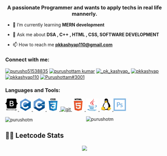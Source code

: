 <h3 align="center">A passionate Programmer and wants to apply techs in real life mannerly.</h3>



- 🌱 I’m currently learning **MERN development**

- 💬 Ask me about **DSA , C++ , HTML , CSS, SOFTWARE DEVELOPMENT**

- 📫 How to reach me **pkkashyap110@gmail.com**

<h3 align="left">Connect with me:</h3>
<p align="left">
<a href="https://twitter.com/purusho51538835" target="blank"><img align="center" src="https://raw.githubusercontent.com/rahuldkjain/github-profile-readme-generator/master/src/images/icons/Social/twitter.svg" alt="purusho51538835" height="30" width="40" /></a>
<a href="https://linkedin.com/in/purushottam kumar" target="blank"><img align="center" src="https://raw.githubusercontent.com/rahuldkjain/github-profile-readme-generator/master/src/images/icons/Social/linked-in-alt.svg" alt="purushottam kumar" height="30" width="40" /></a>
<a href="https://instagram.com/_pk_kashyap_" target="blank"><img align="center" src="https://raw.githubusercontent.com/rahuldkjain/github-profile-readme-generator/master/src/images/icons/Social/instagram.svg" alt="_pk_kashyap_" height="30" width="40" /></a>
<a href="https://www.leetcode.com/pkkashyap" target="blank"><img align="center" src="https://raw.githubusercontent.com/rahuldkjain/github-profile-readme-generator/master/src/images/icons/Social/leet-code.svg" alt="pkkashyap" height="30" width="40" /></a>
<a href="https://auth.geeksforgeeks.org/user/pkkashyap110" target="blank"><img align="center" src="https://raw.githubusercontent.com/rahuldkjain/github-profile-readme-generator/master/src/images/icons/Social/geeks-for-geeks.svg" alt="pkkashyap110" height="30" width="40" /></a>
<a href="https://discord.gg/Purushottam#3001" target="blank"><img align="center" src="https://raw.githubusercontent.com/rahuldkjain/github-profile-readme-generator/master/src/images/icons/Social/discord.svg" alt="Purushottam#3001" height="30" width="40" /></a>
</p>

<h3 align="left">Languages and Tools:</h3>
<p align="left"> <a href="https://getbootstrap.com" target="_blank" rel="noreferrer"> <img src="https://raw.githubusercontent.com/devicons/devicon/master/icons/bootstrap/bootstrap-plain-wordmark.svg" alt="bootstrap" width="40" height="40"/> </a> <a href="https://www.cprogramming.com/" target="_blank" rel="noreferrer"> <img src="https://raw.githubusercontent.com/devicons/devicon/master/icons/c/c-original.svg" alt="c" width="40" height="40"/> </a> <a href="https://www.w3schools.com/cpp/" target="_blank" rel="noreferrer"> <img src="https://raw.githubusercontent.com/devicons/devicon/master/icons/cplusplus/cplusplus-original.svg" alt="cplusplus" width="40" height="40"/> </a> <a href="https://www.w3schools.com/css/" target="_blank" rel="noreferrer"> <img src="https://raw.githubusercontent.com/devicons/devicon/master/icons/css3/css3-original-wordmark.svg" alt="css3" width="40" height="40"/> </a> <a href="https://git-scm.com/" target="_blank" rel="noreferrer"> <img src="https://www.vectorlogo.zone/logos/git-scm/git-scm-icon.svg" alt="git" width="40" height="40"/> </a> <a href="https://www.w3.org/html/" target="_blank" rel="noreferrer"> <img src="https://raw.githubusercontent.com/devicons/devicon/master/icons/html5/html5-original-wordmark.svg" alt="html5" width="40" height="40"/> </a> <a href="https://www.java.com" target="_blank" rel="noreferrer"> <img src="https://raw.githubusercontent.com/devicons/devicon/master/icons/java/java-original.svg" alt="java" width="40" height="40"/> </a> <a href="https://www.linux.org/" target="_blank" rel="noreferrer"> <img src="https://raw.githubusercontent.com/devicons/devicon/master/icons/linux/linux-original.svg" alt="linux" width="40" height="40"/> </a> <a href="https://www.photoshop.com/en" target="_blank" rel="noreferrer"> <img src="https://raw.githubusercontent.com/devicons/devicon/master/icons/photoshop/photoshop-line.svg" alt="photoshop" width="40" height="40"/> </a> </p>



 <img align="right" width="49%" src="https://github-readme-stats.vercel.app/api?username=purushotm&show_icons=true&locale=en" alt="purushotm" />

<img align="center" width="49%" src="https://github-readme-streak-stats.herokuapp.com/?user=purushotm&" alt="purushotm" />


## 🧑‍💻 Leetcode Stats
<p align="center">
  <img align="center" src="https://leetcard.jacoblin.cool/pkkashyap?theme=dark&font=Mulish&ext=activity"/>
</p>
      
</p>
      
